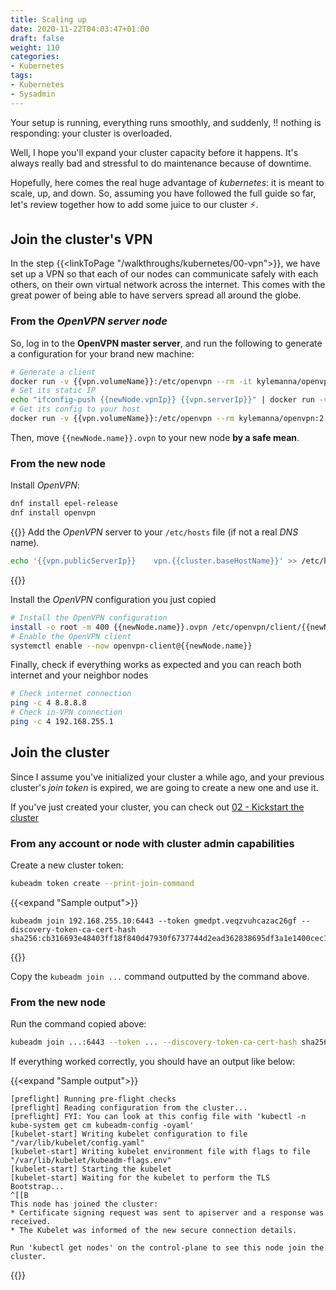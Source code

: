 ```yaml
---
title: Scaling up
date: 2020-11-22T04:03:47+01:00
draft: false
weight: 110
categories:
- Kubernetes
tags:
- Kubernetes
- Sysadmin
---
```


Your setup is running, everything runs smoothly, and suddenly, :bangbang: nothing is responding: your cluster is overloaded.

Well, I hope you'll expand your cluster capacity before it happens. It's always really bad and stressful to do maintenance because of downtime.

Hopefully, here comes the real huge advantage of *kubernetes*: it is meant to scale, up, and down. So, assuming you have followed the full guide so far, let's review together how to add some juice to our cluster :zap:.

## Join the cluster's VPN

In the step {{<linkToPage "/walkthroughs/kubernetes/00-vpn">}}, we have set up a VPN so that each of our nodes can communicate safely with each others, on their own virtual network across the internet. This comes with the great power of being able to have servers spread all around the globe.

### From the *OpenVPN server node*

So, log in to the **OpenVPN master server**, and run the following to generate a configuration for your brand new machine:

```sh
# Generate a client
docker run -v {{vpn.volumeName}}:/etc/openvpn --rm -it kylemanna/openvpn:2.3 easyrsa build-client-full {{newNode.name}} nopass
# Set its static IP
echo "ifconfig-push {{newNode.vpnIp}} {{vpn.serverIp}}" | docker run -v {{vpn.volumeName}}:/etc/openvpn -i --rm kylemanna/openvpn:2.3 tee /etc/openvpn/ccd/{{newNode.name}}
# Get its config to your host
docker run -v {{vpn.volumeName}}:/etc/openvpn --rm kylemanna/openvpn:2.3 ovpn_getclient {{newNode.name}} > {{newNode.name}}.ovpn
```

Then, move `{{newNode.name}}.ovpn` to your new node **by a safe mean**.

### From the new node

Install *OpenVPN*:

```sh
dnf install epel-release
dnf install openvpn
```

{{<alert theme="info">}}
Add the *OpenVPN* server to your `/etc/hosts` file (if not a real *DNS* name).

```sh
echo '{{vpn.publicServerIp}}	vpn.{{cluster.baseHostName}}' >> /etc/hosts
```
{{</alert>}}

Install the *OpenVPN* configuration you just copied

```sh
# Install the OpenVPN configuration
install -o root -m 400 {{newNode.name}}.ovpn /etc/openvpn/client/{{newNode.name}}.conf
# Enable the OpenVPN client
systemctl enable --now openvpn-client@{{newNode.name}}
```

Finally, check if everything works as expected and you can reach both internet and your neighbor nodes

```sh
# Check internet connection
ping -c 4 8.8.8.8
# Check in-VPN connection
ping -c 4 192.168.255.1
```

## Join the cluster

Since I assume you've initialized your cluster a while ago, and your previous cluster's *join token* is expired, we are going to create a new one and use it.

If you've just created your cluster, you can check out [02 - Kickstart the cluster](../02-cluster/#join-workers)

### From any account or node with cluster admin capabilities

Create a new cluster token:

```sh
kubeadm token create --print-join-command
```

{{<expand "Sample output">}}
```
kubeadm join 192.168.255.10:6443 --token gmedpt.veqzvuhcazac26gf --discovery-token-ca-cert-hash sha256:cb316693e48403ff18f840d47930f6737744d2ead362838695df3a1e1400cec1
```
{{</expand>}}

Copy the `kubeadm join ...` command outputted by the command above.

### From the new node

Run the command copied above:

```sh
kubeadm join ...:6443 --token ... --discovery-token-ca-cert-hash sha256:....
```

If everything worked correctly, you should have an output like below:

{{<expand "Sample output">}}
```
[preflight] Running pre-flight checks
[preflight] Reading configuration from the cluster...
[preflight] FYI: You can look at this config file with 'kubectl -n kube-system get cm kubeadm-config -oyaml'
[kubelet-start] Writing kubelet configuration to file "/var/lib/kubelet/config.yaml"
[kubelet-start] Writing kubelet environment file with flags to file "/var/lib/kubelet/kubeadm-flags.env"
[kubelet-start] Starting the kubelet
[kubelet-start] Waiting for the kubelet to perform the TLS Bootstrap...
^[[B
This node has joined the cluster:
* Certificate signing request was sent to apiserver and a response was received.
* The Kubelet was informed of the new secure connection details.

Run 'kubectl get nodes' on the control-plane to see this node join the cluster.
```
{{</expand>}}